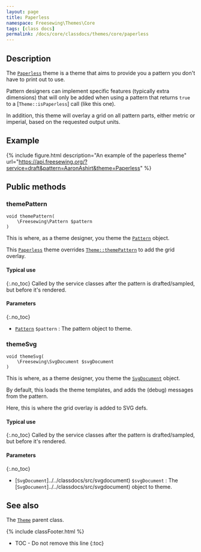 ```yaml
---
layout: page
title: Paperless
namespace: Freesewing\Themes\Core
tags: [class docs]
permalink: /docs/core/classdocs/themes/core/paperless
---
```

## Description 

The [`Paperless`](paperless) theme is a theme that aims to
provide you a pattern you don't have to print out to use.

Pattern designers can implement specific features 
(typically extra dimensions) that will only be 
added when using a pattern that returns `true` to a 
[`Theme::isPaperless`] call (like this one).

In addition, this theme will overlay a grid on all pattern parts,
either metric or imperial, based on the requested output units.

## Example 

{% include figure.html 
    description="An example of the paperless theme"
    url="https://api.freesewing.org/?service=draft&pattern=AaronAshirt&theme=Paperless"
%}

## Public methods

### themePattern

```php?start_inline=1
void themePattern(
    \Freesewing\Pattern $pattern
)
```

This is where, as a theme designer, you theme the [`Pattern`](../../patterns//core/pattern) object.

This [`Paperless`](paperless) theme overrides [`Theme::themePattern`](theme#themepattern) to
add the grid overlay.

#### Typical use
{:.no_toc}
Called by the service classes after the pattern is drafted/sampled, but before it's rendered.

#### Parameters
{:.no_toc}

- [`Pattern`](../../patterns//core/pattern) `$pattern` : The pattern object to theme.

### themeSvg

```php?start_inline=1
void themeSvg(
    \Freesewing\SvgDocument $svgDocument
)
```

This is where, as a theme designer, you theme the [`SvgDocument`](../../patterns//core/pattern) object.

By default, this loads the theme templates, and adds the (debug) messages from the pattern.

Here, this is where the grid overlay is added to SVG defs.

#### Typical use
{:.no_toc}
Called by the service classes after the pattern is drafted/sampled, but before it's rendered.

#### Parameters
{:.no_toc}

- [`SvgDocument`]../../classdocs/src/svgdocument) `$svgDocument` : The [`SvgDocument`]../../classdocs/src/svgdocument) object to theme.

## See also

The [`Theme`](theme) parent class.

{% include classFooter.html %}
* TOC - Do not remove this line
{:toc}
